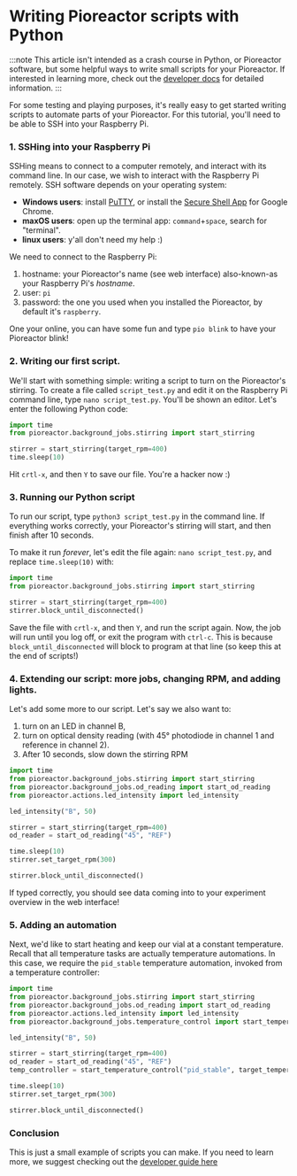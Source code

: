 # Writing Pioreactor scripts with Python

:::note
This article isn't intended as a crash course in Python, or Pioreactor software, but some helpful ways to write small scripts for your Pioreactor. If interested in learning more, check out the [developer docs](/developer_guide/developer_guide_intro) for detailed information.
:::

For some testing and playing purposes, it's really easy to get started writing scripts to automate parts of your Pioreactor. For this tutorial, you'll need to be able to SSH into your Raspberry Pi.

### 1. SSHing into your Raspberry Pi

SSHing means to connect to a computer remotely, and interact with its command line. In our case, we wish to interact with the Raspberry Pi remotely. SSH software depends on your operating system:

 - **Windows users**: install [PuTTY](https://www.putty.org/), or install the [Secure Shell App](https://chrome.google.com/webstore/detail/secure-shell-app/pnhechapfaindjhompbnflcldabbghjo?hl=en) for Google Chrome.
 - **maxOS users**: open up the terminal app: `command`+`space`, search for "terminal".
 - **linux users**: y'all don't need my help :)


We need to connect to the Raspberry Pi:

1. hostname: your Pioreactor's name (see web interface) also-known-as your Raspberry Pi's _hostname_.
2. user: `pi`
3. password: the one you used when you installed the Pioreactor, by default it's `raspberry`.

One your online, you can have some fun and type `pio blink` to have your Pioreactor blink!

### 2. Writing our first script.

We'll start with something simple: writing a script to turn on the Pioreactor's stirring. To create a file called `script_test.py` and edit it on the Raspberry Pi command line, type `nano script_test.py`. You'll be shown an editor. Let's enter the following Python code:

```python
import time
from pioreactor.background_jobs.stirring import start_stirring

stirrer = start_stirring(target_rpm=400)
time.sleep(10)

```

Hit `crtl-x`, and then `Y` to save our file. You're a hacker now :)

### 3. Running our Python script

To run our script, type `python3 script_test.py` in the command line. If everything works correctly, your Pioreactor's stirring will start, and then finish after 10 seconds.

To make it run _forever_, let's edit the file again: `nano script_test.py`, and replace `time.sleep(10)` with:

```python {5}
import time
from pioreactor.background_jobs.stirring import start_stirring

stirrer = start_stirring(target_rpm=400)
stirrer.block_until_disconnected()
```

Save the file with `crtl-x`, and then `Y`, and run the script again. Now, the job will run until you log off, or exit the program with `ctrl-c`. This is because `block_until_disconnected` will block to program at that line (so keep this at the end of scripts!)


### 4. Extending our script: more jobs, changing RPM, and adding lights.

Let's add some more to our script. Let's say we also want to:
1. turn on an LED in channel B,
2. turn on optical density reading (with 45° photodiode in channel 1 and reference in channel 2).
3. After 10 seconds, slow down the stirring RPM

```python {3,4,6,9,11,12}
import time
from pioreactor.background_jobs.stirring import start_stirring
from pioreactor.background_jobs.od_reading import start_od_reading
from pioreactor.actions.led_intensity import led_intensity

led_intensity("B", 50)

stirrer = start_stirring(target_rpm=400)
od_reader = start_od_reading("45", "REF")

time.sleep(10)
stirrer.set_target_rpm(300)

stirrer.block_until_disconnected()
```

If typed correctly, you should see data coming into to your experiment overview in the web interface!

### 5. Adding an automation

Next, we'd like to start heating and keep our vial at a constant temperature. Recall that all temperature tasks are actually temperature automations. In this case, we require the `pid_stable` temperature automation, invoked from a temperature controller:

```python {5,11}
import time
from pioreactor.background_jobs.stirring import start_stirring
from pioreactor.background_jobs.od_reading import start_od_reading
from pioreactor.actions.led_intensity import led_intensity
from pioreactor.background_jobs.temperature_control import start_temperature_control

led_intensity("B", 50)

stirrer = start_stirring(target_rpm=400)
od_reader = start_od_reading("45", "REF")
temp_controller = start_temperature_control("pid_stable", target_temperature=32)

time.sleep(10)
stirrer.set_target_rpm(300)

stirrer.block_until_disconnected()
```

### Conclusion

This is just a small example of scripts you can make. If you need to learn more, we suggest checking out the [developer guide here](/developer_guide/developer_guide_intro)

